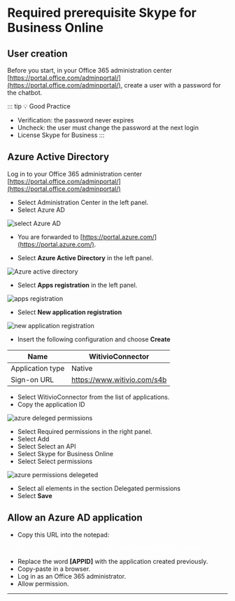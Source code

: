 # Required prerequisite Skype for Business Online

## User creation

Before you start, in your Office 365 administration center [https://portal.office.com/adminportal/](https://portal.office.com/adminportal/), create a user with a password for the chatbot.

::: tip 💡 Good Practice
- Verification: the password never expires
- Uncheck: the user must change the password at the next login
- License Skype for Business
:::

## Azure Active Directory

Log in to your Office 365 administration center [https://portal.office.com/adminportal/](https://portal.office.com/adminportal/)

* Select Administration Center in the left panel.
* Select Azure AD

<div class="image_center">
  <img :src="$withBase('/assets/img/virtual-agent-studio/build_your_chatbot/skype1.png')" alt="select Azure AD">
</div>


- You are forwarded to [https://portal.azure.com/](https://portal.azure.com/).

- Select <strong>Azure Active Directory</strong> in the left panel.

<div class="image_center">
  <img :src="$withBase('/assets/img/virtual-agent-studio/build_your_chatbot/skype2.png')" alt="Azure active directory">
</div>


* Select <strong>Apps registration</strong> in the left panel.

<div class="image_center">
  <img :src="$withBase('/assets/img/virtual-agent-studio/build_your_chatbot/skype3.png')" alt="apps registration">
</div>


* Select <strong>New application registration</strong>

<div class="image_center">
  <img :src="$withBase('/assets/img/virtual-agent-studio/build_your_chatbot/skype4.png')" alt="new application registration">
</div>


-   Insert the following configuration and choose **Create**

| Name             | WitivioConnector              |
|------------------|-------------------------------|
| Application type | Native                        |
| Sign-on URL      | <https://www.witivio.com/s4b> |


* Select WitivioConnector from the list of applications.
* Copy the application ID

<div class="image_center">
  <img :src="$withBase('/assets/img/virtual-agent-studio/build_your_chatbot/skype5.png')" alt="azure deleged permissions">
</div>


* Select Required permissions in the right panel.
* Select Add
* Select Select an API
* Select Skype for Business Online
* Select Select permissions

<div class="image_center">
  <img :src="$withBase('/assets/img/virtual-agent-studio/build_your_chatbot/skype6.png')" alt="azure permissions delegeted">
</div>

* Select all elements in the section Delegated permissions
* Select <strong>Save</strong>

## Allow an Azure AD application

* Copy this URL into the notepad: 
<pre style="color:white">https://login.microsoftonline.com/common/oauth2/authorize?response_type=id_token&client_id=[APPIDingeredirect_uri=https:/www.witivio.com/s4b&response_mode=form_post&form.online.lync.com & prompt=admin_consent</pre>

* Replace the word <strong>[APPID]</strong> with the application created previously.
* Copy-paste in a browser.
* Log in as an Office 365 administrator.
* Allow permission.



---



<Hubspot />
<Clarity />
<GoogleAnalytics />